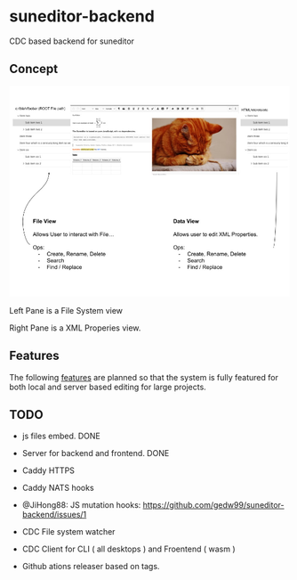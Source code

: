 # suneditor-backend

CDC based backend for suneditor

## Concept

![alt text](https://raw.githubusercontent.com/gedw99/suneditor-backend/main/concept-01.jpg)


Left Pane is a File System view

Right Pane is a XML Properies view.

## Features

The following [features](features.md) are planned so that the system is fully featured for both local and server based editing for large projects.



## TODO

- js files embed. DONE

- Server for backend and frontend. DONE

- Caddy HTTPS

- Caddy NATS hooks

- @JiHong88: JS mutation hooks: https://github.com/gedw99/suneditor-backend/issues/1

- CDC File system watcher
- CDC Client for CLI ( all desktops ) and Froentend ( wasm )
- Github ations releaser based on tags.
